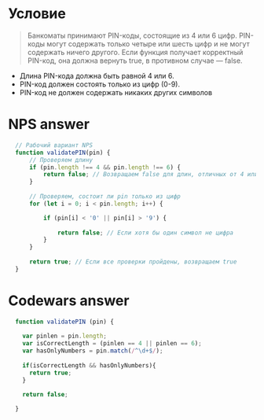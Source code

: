 

# Условие 

> Банкоматы принимают PIN-коды, состоящие из 4 или 6 цифр. PIN-коды могут содержать только четыре или шесть цифр и не могут содержать ничего другого. Если функция получает корректный PIN-код, она должна вернуть true, в противном случае — false.

- Длина PIN-кода должна быть равной 4 или 6.
- PIN-код должен состоять только из цифр (0-9).
- PIN-код не должен содержать никаких других символов





# NPS answer

```js
  // Рабочий вариант NPS
  function validatePIN(pin) {
      // Проверяем длину
      if (pin.length !== 4 && pin.length !== 6) {
          return false; // Возвращаем false для длин, отличных от 4 или 6
      }
      
      // Проверяем, состоит ли pin только из цифр
      for (let i = 0; i < pin.length; i++) {

          if (pin[i] < '0' || pin[i] > '9') {
            
              return false; // Если хотя бы один символ не цифра
          }
      }
      
      return true; // Если все проверки пройдены, возвращаем true
  }
```



# Codewars answer
```js
  function validatePIN (pin) {
    
    var pinlen = pin.length;
    var isCorrectLength = (pinlen == 4 || pinlen == 6);
    var hasOnlyNumbers = pin.match(/^\d+$/);
      
    if(isCorrectLength && hasOnlyNumbers){
      return true;
    }
    
    return false;

  }
```